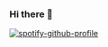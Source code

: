 ### Hi there 👋
[![spotify-github-profile](https://spotify-github-profile.vercel.app/api/view?uid=drg93o91o4fhwo3rvqhpxtlyx&cover_image=true&theme=default)](https://github.com/kittinan/spotify-github-profile)
